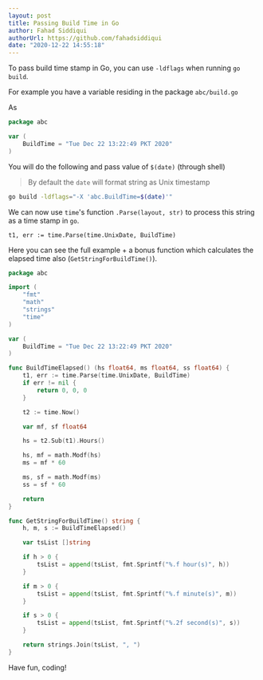 ```yaml
---
layout: post
title: Passing Build Time in Go
author: Fahad Siddiqui
authorUrl: https://github.com/fahadsiddiqui
date: "2020-12-22 14:55:18"
---
```


To pass build time stamp in Go, you can use `-ldflags` when running `go build`.

For example you have a variable residing in the package `abc/build.go`

As

```go
package abc

var (
	BuildTime = "Tue Dec 22 13:22:49 PKT 2020"
)
```

You will do the following and pass value of `$(date)` (through shell)

> By default the `date` will format string as Unix timestamp

```bash
go build -ldflags="-X 'abc.BuildTime=$(date)'"
```

We can now use `time`'s function `.Parse(layout, str)` to process this string as a time stamp in `go`.

```
t1, err := time.Parse(time.UnixDate, BuildTime)
```

Here you can see the full example + a bonus function which calculates the elapsed time also (`GetStringForBuildTime()`).

```go
package abc

import (
	"fmt"
	"math"
	"strings"
	"time"
)

var (
	BuildTime = "Tue Dec 22 13:22:49 PKT 2020"
)

func BuildTimeElapsed() (hs float64, ms float64, ss float64) {
	t1, err := time.Parse(time.UnixDate, BuildTime)
	if err != nil {
		return 0, 0, 0
	}

	t2 := time.Now()

	var mf, sf float64

	hs = t2.Sub(t1).Hours()

	hs, mf = math.Modf(hs)
	ms = mf * 60

	ms, sf = math.Modf(ms)
	ss = sf * 60

	return
}

func GetStringForBuildTime() string {
	h, m, s := BuildTimeElapsed()

	var tsList []string

	if h > 0 {
		tsList = append(tsList, fmt.Sprintf("%.f hour(s)", h))
	}

	if m > 0 {
		tsList = append(tsList, fmt.Sprintf("%.f minute(s)", m))
	}

	if s > 0 {
		tsList = append(tsList, fmt.Sprintf("%.2f second(s)", s))
	}

	return strings.Join(tsList, ", ")
}
```

Have fun, coding!
